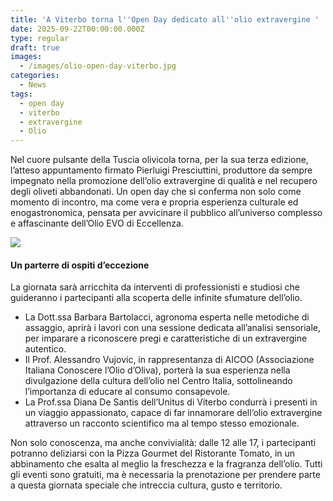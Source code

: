 ```yaml
---
title: 'A Viterbo torna l''Open Day dedicato all''olio extravergine '
date: 2025-09-22T00:00:00.000Z
type: regular
draft: true
images:
  - /images/olio-open-day-viterbo.jpg
categories:
  - News
tags:
  - open day
  - viterbo
  - extravergine
  - Olio
---
```


Nel cuore pulsante della Tuscia olivicola torna, per la sua terza edizione, l’atteso appuntamento firmato Pierluigi Presciuttini, produttore da sempre impegnato nella promozione dell’olio extravergine di qualità e nel recupero degli oliveti abbandonati. Un open day che si conferma non solo come momento di incontro, ma come vera e propria esperienza culturale ed enogastronomica, pensata per avvicinare il pubblico all’universo complesso e affascinante dell’Olio EVO di Eccellenza.

![](</images/locandina olio.jpeg>)

#### Un parterre di ospiti d’eccezione

La giornata sarà arricchita da interventi di professionisti e studiosi che guideranno i partecipanti alla scoperta delle infinite sfumature dell’olio.

* La Dott.ssa Barbara Bartolacci, agronoma esperta nelle metodiche di assaggio, aprirà i lavori con una sessione dedicata all’analisi sensoriale, per imparare a riconoscere pregi e caratteristiche di un extravergine autentico.
* Il Prof. Alessandro Vujovic, in rappresentanza di AICOO (Associazione Italiana Conoscere l’Olio d’Oliva), porterà la sua esperienza nella divulgazione della cultura dell’olio nel Centro Italia, sottolineando l’importanza di educare al consumo consapevole.
* La Prof.ssa Diana De Santis dell’Unitus di Viterbo condurrà i presenti in un viaggio appassionato, capace di far innamorare dell’olio extravergine attraverso un racconto scientifico ma al tempo stesso emozionale.

Non solo conoscenza, ma anche convivialità: dalle 12 alle 17, i partecipanti potranno deliziarsi con la Pizza Gourmet del Ristorante Tomato, in un abbinamento che esalta al meglio la freschezza e la fragranza dell’olio. Tutti gli eventi sono gratuiti, ma è necessaria la prenotazione per prendere parte a questa giornata speciale che intreccia cultura, gusto e territorio.
